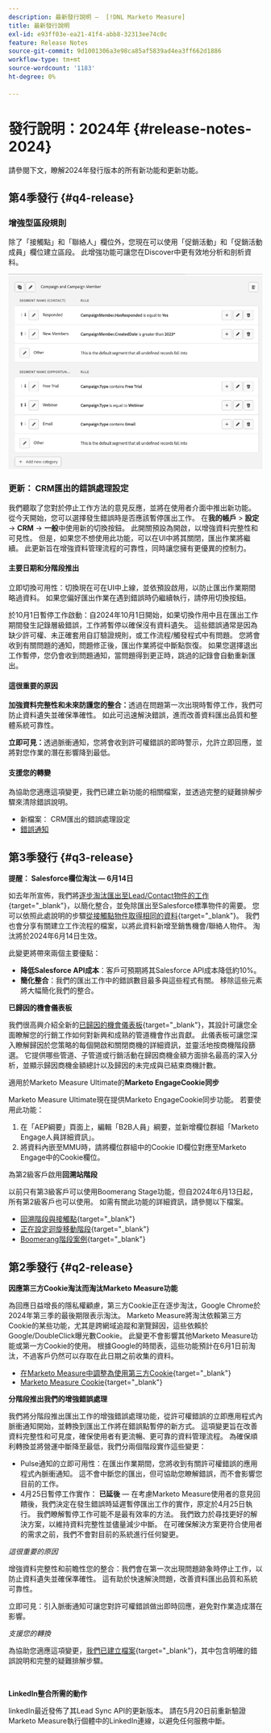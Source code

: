 ```yaml
---
description: 最新發行說明 —  [!DNL Marketo Measure]
title: 最新發行說明
exl-id: e93ff03e-ea21-41f4-abb8-32313ee74c0c
feature: Release Notes
source-git-commit: 9d1001306a3e98ca85af5839ad4ea3ff662d1886
workflow-type: tm+mt
source-wordcount: '1183'
ht-degree: 0%

---
```


# 發行說明：2024年 {#release-notes-2024}

請參閱下文，瞭解2024年發行版本的所有新功能和更新功能。

## 第4季發行 {#q4-release}

### 增強型區段規則

除了「接觸點」和「聯絡人」欄位外，您現在可以使用「促銷活動」和「促銷活動成員」欄位建立區段。 此增強功能可讓您在Discover中更有效地分析和剖析資料。

![成員的區段規則](assets/campaign-member.png)

### 更新： CRM匯出的錯誤處理設定

我們聽取了您對於停止工作方法的意見反應，並將在使用者介面中推出新功能。 從今天開始，您可以選擇發生錯誤時是否應該暫停匯出工作。 在&#x200B;**我的帳戶** > **設定** → **CRM** → **一般**&#x200B;中使用新的切換按鈕。 此開關預設為開啟，以增強資料完整性和可見性。 但是，如果您不想使用此功能，可以在UI中將其關閉，匯出作業將繼續。 此更新旨在增強資料管理流程的可靠性，同時讓您擁有更優異的控制力。

#### 主要日期和分階段推出

立即切換可用性：切換現在可在UI中上線，並依預設啟用，以防止匯出作業期間略過資料。 如果您偏好匯出作業在遇到錯誤時仍繼續執行，請停用切換按鈕。

於10月1日暫停工作啟動：自2024年10月1日開始，如果切換作用中且在匯出工作期間發生記錄層級錯誤，工作將暫停以確保沒有資料遺失。 這些錯誤通常是因為缺少許可權、未正確套用自訂驗證規則，或工作流程/觸發程式中有問題。 您將會收到有關問題的通知，問題修正後，匯出作業將從中斷點恢復。 如果您選擇退出工作暫停，您仍會收到問題通知，當問題得到更正時，跳過的記錄會自動重新匯出。

#### 這很重要的原因

**加強資料完整性和未來防護您的整合：**&#x200B;透過在問題第一次出現時暫停工作，我們可防止資料遺失並確保準確性。 如此可迅速解決錯誤，進而改善資料匯出品質和整體系統可靠性。

**立即可見：**&#x200B;透過脈衝通知，您將會收到許可權錯誤的即時警示，允許立即回應，並將對您作業的潛在影響降到最低。

#### 支援您的轉變

為協助您適應這項變更，我們已建立新功能的相關檔案，並透過完整的疑難排解步驟來清除錯誤說明。

* 新檔案： CRM匯出的錯誤處理設定
* [錯誤通知](/help/configuration-and-setup/getting-started-with-marketo-measure/error-notifications.md)

## 第3季發行 {#q3-release}

<p>

**提醒： Salesforce欄位淘汰 — 6月14日**

如去年所宣佈，我們將[逐步淘汰匯出至Lead/Contact物件的工作](https://nation.marketo.com/t5/employee-blogs/marketo-measure-salesforce-lead-and-contact-field-deprecation-06/ba-p/350179){target="_blank"}，以簡化整合，並免除匯出至Salesforce標準物件的需要。 您可以依照此處說明的步驟[從接觸點物件取得相同的資料](/help/release-notes/previous-releases/2023.md#deprecations){target="_blank"}。 我們也會分享有關建立工作流程的檔案，以將此資料新增至銷售機會/聯絡人物件。 淘汰將於2024年6月14日生效。

此變更將帶來兩個主要優點：

* **降低Salesforce API成本**：客戶可預期將其Salesforce API成本降低約10%。
* **簡化整合**：我們的匯出工作中的錯誤數目最多與這些程式有關。 移除這些元素將大幅簡化我們的整合。

**已歸因的機會儀表板**

我們很高興介紹全新的[已歸因的機會儀表板](/help/marketo-measure-discover-ui/dashboards/attributed-opportunity-dashboard.md){target="_blank"}，其設計可讓您全面瞭解您的行銷工作如何對新興和成熟的管道機會作出貢獻。 此儀表板可讓您深入瞭解歸因於您策略的每個開啟和關閉商機的詳細資訊，並靈活地按商機階段篩選。 它提供哪些管道、子管道或行銷活動在歸因商機金額方面排名最高的深入分析，並顯示歸因商機金額總計以及歸因的未完成與已結束商機計數。

適用於Marketo Measure Ultimate的&#x200B;**Marketo EngageCookie同步**

Marketo Measure Ultimate現在提供Marketo EngageCookie同步功能。 若要使用此功能：

1. 在「AEP綱要」頁面上，編輯「B2B人員」綱要，並新增欄位群組「Marketo Engage人員詳細資訊」。
1. 將資料內嵌至MMU時，請將欄位群組中的Cookie ID欄位對應至Marketo Engage中的Cookie欄位。

為第2級客戶啟用&#x200B;**回溯站階段**

以前只有第3級客戶可以使用Boomerang Stage功能，但自2024年6月13日起，所有第2級客戶也可以使用。 如需有關此功能的詳細資訊，請參閱以下檔案。

* [回溯階段與接觸點](/help/advanced-marketo-measure-features/boomerang/boomerang-stages-and-touchpoints.md){target="_blank"}
* [正在設定迴旋移動階段](/help/advanced-marketo-measure-features/boomerang/setting-up-boomerang-stages.md){target="_blank"}
* [Boomerang階段案例](/help/advanced-marketo-measure-features/boomerang/boomerang-stage-scenarios.md){target="_blank"}

<p>

## 第2季發行 {#q2-release}

<p>

**因應第三方Cookie淘汰而淘汰Marketo Measure功能**

為回應日益增長的隱私權顧慮，第三方Cookie正在逐步淘汰，Google Chrome於2024年第三季的最後期限表示淘汰。 Marketo Measure將淘汰依賴第三方Cookie的某些功能，尤其是跨網域追蹤和瀏覽歸因，這些依賴於Google/DoubleClick曝光數Cookie。 此變更不會影響其他Marketo Measure功能或第一方Cookie的使用。 根據Google的時間表，這些功能預計在6月1日前淘汰，不過客戶仍然可以存取在此日期之前收集的資料。

* [在Marketo Measure中調整為使用第三方Cookie](https://nation.marketo.com/t5/employee-blogs/adapting-to-third-party-cookie-deprecation-in-marketo-measure/ba-p/345110){target="_blank"}
* [Marketo Measure Cookie](/help/marketo-measure-tracking/setting-up-tracking/marketo-measure-cookies.md){target="_blank"}

**分階段推出我們的增強錯誤處理**

我們將分階段推出匯出工作的增強錯誤處理功能，從許可權錯誤的立即應用程式內脈衝通知開始，並轉換到匯出工作將在錯誤點暫停的新方式。 這項變更旨在改善資料完整性和可見度，確保使用者有更流暢、更可靠的資料管理流程。 為確保順利轉換並將營運中斷降至最低，我們分兩個階段實作這些變更：

* Pulse通知的立即可用性：在匯出作業期間，您將收到有關許可權錯誤的應用程式內脈衝通知。 這不會中斷您的匯出，但可協助您瞭解錯誤，而不會影響您目前的工作。
* 4月25日暫停工作實作： **已延後** — 在考慮Marketo Measure使用者的意見回饋後，我們決定在發生錯誤時延遲暫停匯出工作的實作，原定於4月25日執行。 我們瞭解暫停工作可能不是最有效率的方法。 我們致力於尋找更好的解決方案，以維持資料完整性並儘量減少中斷。 在可確保解決方案更符合使用者的需求之前，我們不會對目前的系統進行任何變更。

_這很重要的原因_

增強資料完整性和前瞻性您的整合：我們會在第一次出現問題跡象時停止工作，以防止資料遺失並確保準確性。 這有助於快速解決問題，改善資料匯出品質和系統可靠性。

立即可見：引入脈衝通知可讓您對許可權錯誤做出即時回應，避免對作業造成潛在影響。

_支援您的轉換_

為協助您適應這項變更，[我們已建立檔案](/help/configuration-and-setup/getting-started-with-marketo-measure/error-notifications.md){target="_blank"}，其中包含明確的錯誤說明和完整的疑難排解步驟。

<br>

**LinkedIn整合所需的動作**

linkedIn最近發佈了其Lead Sync API的更新版本。 請在5月20日前重新驗證Marketo Measure執行個體中的LinkedIn連線，以避免任何服務中斷。

